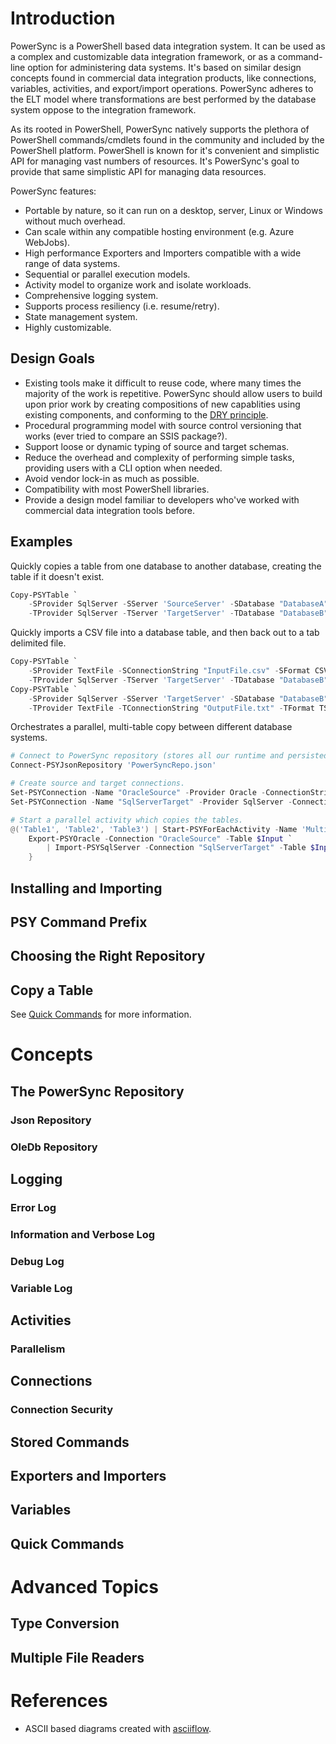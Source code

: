 # Introduction
PowerSync is a PowerShell based data integration system. It can be used as a complex and customizable data integration framework, or as a command-line option for administering data systems. It's based on similar design concepts found in commercial data integration products, like connections, variables, activities, and export/import operations. PowerSync adheres to the ELT model where transformations are best performed by the database system oppose to the integration framework. 

As its rooted in PowerShell, PowerSync natively supports the plethora of PowerShell commands/cmdlets found in the community and included by the PowerShell platform. PowerShell is known for it's convenient and simplistic API for managing vast numbers of resources. It's PowerSync's goal to provide that same simplistic API for managing data resources.

PowerSync features:
 - Portable by nature, so it can run on a desktop, server, Linux or Windows without much overhead.
 - Can scale within any compatible hosting environment (e.g. Azure WebJobs).
 - High performance Exporters and Importers compatible with a wide range of data systems.
 - Sequential or parallel execution models.
 - Activity model to organize work and isolate workloads.
 - Comprehensive logging system.
 - Supports process resiliency (i.e. resume/retry).
 - State management system.
 - Highly customizable.

## Design Goals
 * Existing tools make it difficult to reuse code, where many times the majority of the work is repetitive. PowerSync should allow users to build upon prior work by creating compositions of new capablities using existing components, and conforming to the [DRY principle](https://en.wikipedia.org/wiki/Don%27t_repeat_yourself).
 * Procedural programming model with source control versioning that works (ever tried to compare an SSIS package?).
 * Support loose or dynamic typing of source and target schemas.
 * Reduce the overhead and complexity of performing simple tasks, providing users with a CLI option when needed.
 * Avoid vendor lock-in as much as possible.
 * Compatibility with most PowerShell libraries.
 * Provide a design model familiar to developers who've worked with commercial data integration tools before.

## Examples
Quickly copies a table from one database to another database, creating the table if it doesn't exist.
```powershell
Copy-PSYTable `
    -SProvider SqlServer -SServer 'SourceServer' -SDatabase "DatabaseA" -STable "dbo.MyTable" `
    -TProvider SqlServer -TServer 'TargetServer' -TDatabase "DatabaseB" -TTable "dbo.MyTableCopy"
```
Quickly imports a CSV file into a database table, and then back out to a tab delimited file.
```powershell
Copy-PSYTable `
    -SProvider TextFile -SConnectionString "InputFile.csv" -SFormat CSV -SHeader `
    -TProvider SqlServer -TServer 'TargetServer' -TDatabase "DatabaseB" -TTable "dbo.MyTable"
Copy-PSYTable `
    -SProvider SqlServer -SServer 'TargetServer' -SDatabase "DatabaseB" -STable "dbo.MyTable" `
    -TProvider TextFile -TConnectionString "OutputFile.txt" -TFormat TSV -THeader
```
Orchestrates a parallel, multi-table copy between different database systems.
```powershell
# Connect to PowerSync repository (stores all our runtime and persisted state).
Connect-PSYJsonRepository 'PowerSyncRepo.json'

# Create source and target connections.
Set-PSYConnection -Name "OracleSource" -Provider Oracle -ConnectionString "Data Source=MyOracleDB;Integrated Security=yes;"
Set-PSYConnection -Name "SqlServerTarget" -Provider SqlServer -ConnectionString "Server=TargetServer;Integrated Security=true;Database=DatabaseB"

# Start a parallel activity which copies the tables.
@('Table1', 'Table2', 'Table3') | Start-PSYForEachActivity -Name 'Multi-Table Copy' -Parallel -Throttle 3 -ScriptBlock {
    Export-PSYOracle -Connection "OracleSource" -Table $Input `
        | Import-PSYSqlServer -Connection "SqlServerTarget" -Table $Input -Create -Index
    }
```
## Installing and Importing
## PSY Command Prefix
## Choosing the Right Repository
## Copy a Table
See [Quick Commands](#quick-commands) for more information.  
# Concepts
## The PowerSync Repository
### Json Repository
### OleDb Repository
## Logging
### Error Log
### Information and Verbose Log
### Debug Log
### Variable Log
## Activities
### Parallelism
## Connections
### Connection Security
## Stored Commands
## Exporters and Importers
## Variables
## Quick Commands
# Advanced Topics
## Type Conversion
## Multiple File Readers
# References
 - ASCII based diagrams created with [asciiflow](http://asciiflow.com).